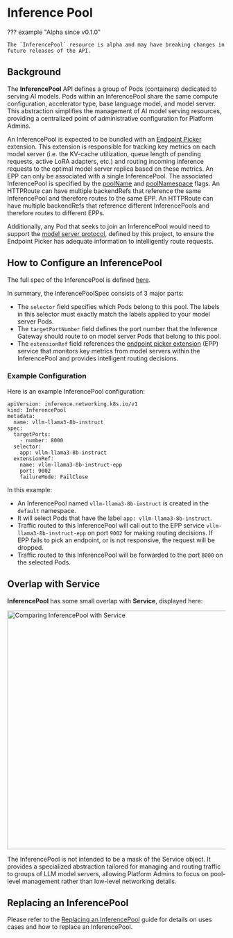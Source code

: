 # Inference Pool

??? example "Alpha since v0.1.0"

    The `InferencePool` resource is alpha and may have breaking changes in
    future releases of the API.

## Background

The **InferencePool** API defines a group of Pods (containers) dedicated to serving AI models. Pods within an InferencePool share the same compute configuration, accelerator type, base language model, and model server. This abstraction simplifies the management of AI model serving resources, providing a centralized point of administrative configuration for Platform Admins.

An InferencePool is expected to be bundled with an [Endpoint Picker](https://github.com/kubernetes-sigs/gateway-api-inference-extension/tree/main/pkg/epp) extension. This extension is responsible for tracking key metrics on each model server (i.e. the KV-cache utilization, queue length of pending requests, active LoRA adapters, etc.) and routing incoming inference requests to the optimal model server replica based on these metrics. An EPP can only be associated with a single InferencePool. The associated InferencePool is specified by the [poolName](https://github.com/kubernetes-sigs/gateway-api-inference-extension/blob/main/config/manifests/inferencepool-resources.yaml#L54) and [poolNamespace](https://github.com/kubernetes-sigs/gateway-api-inference-extension/blob/main/config/manifests/inferencepool-resources.yaml#L56) flags. An HTTPRoute can have multiple backendRefs that reference the same InferencePool and therefore routes to the same EPP. An HTTPRoute can have multiple backendRefs that reference different InferencePools and therefore routes to different EPPs.

Additionally, any Pod that seeks to join an InferencePool would need to support the [model server protocol](https://github.com/kubernetes-sigs/gateway-api-inference-extension/tree/main/docs/proposals/003-model-server-protocol), defined by this project, to ensure the Endpoint Picker has adequate information to intelligently route requests.

## How to Configure an InferencePool

The full spec of the InferencePool is defined [here](/reference/spec/#inferencepool).

In summary, the InferencePoolSpec consists of 3 major parts:

- The `selector` field specifies which Pods belong to this pool. The labels in this selector must exactly match the labels applied to your model server Pods. 
- The `targetPortNumber` field defines the port number that the Inference Gateway should route to on model server Pods that belong to this pool. 
- The `extensionRef` field references the [endpoint picker extension](https://github.com/kubernetes-sigs/gateway-api-inference-extension/tree/main/pkg/epp) (EPP) service that monitors key metrics from model servers within the InferencePool and provides intelligent routing decisions.

### Example Configuration

Here is an example InferencePool configuration:

```
apiVersion: inference.networking.k8s.io/v1
kind: InferencePool
metadata:
  name: vllm-llama3-8b-instruct
spec:
  targetPorts:
    - number: 8000
  selector:
    app: vllm-llama3-8b-instruct
  extensionRef:
    name: vllm-llama3-8b-instruct-epp
    port: 9002
    failureMode: FailClose
```

In this example: 

- An InferencePool named `vllm-llama3-8b-instruct` is created in the `default` namespace.
- It will select Pods that have the label `app: vllm-llama3-8b-instruct`.
- Traffic routed to this InferencePool will call out to the EPP service `vllm-llama3-8b-instruct-epp` on port `9002` for making routing decisions. If EPP fails to pick an endpoint, or is not responsive, the request will be dropped.
- Traffic routed to this InferencePool will be forwarded to the port `8000` on the selected Pods.

## Overlap with Service

**InferencePool** has some small overlap with **Service**, displayed here:

<!-- Source: https://docs.google.com/presentation/d/11HEYCgFi-aya7FS91JvAfllHiIlvfgcp7qpi_Azjk4E/edit#slide=id.g292839eca6d_1_0 -->
<img src="/images/inferencepool-vs-service.png" alt="Comparing InferencePool with Service" class="center" width="550" />

The InferencePool is not intended to be a mask of the Service object. It provides a specialized abstraction tailored for managing and routing traffic to groups of LLM model servers, allowing Platform Admins to focus on pool-level management rather than low-level networking details.

## Replacing an InferencePool
Please refer to the [Replacing an InferencePool](/guides/replacing-inference-pool) guide for details on uses cases and how to replace an InferencePool.

